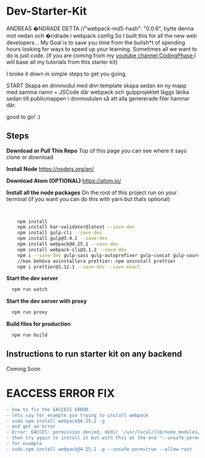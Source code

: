 # Dev-Starter-Kit
ANDREAS �NDRADE DETTA
    //"webpack-md5-hash": "0.0.6", bytte denna mot nedan och �ndrade i webpack config
So I built this for all the new web developers... My Goal is to save you time from the bullsh*t of spending hours looking for ways to speed up your learning. Sometimes all we want to do is just code.
(if you are coming from my [youtube channel CodingPhase ](https://www.youtube.com/channel/UC46wWUso9H5KPQcoL9iE3Ug) I will base all my tutorials from this starter kit)

I broke it down in simple steps to get you going.

START
Skapa en dnnmodul med dnn template 
skapa sedan en ny mapp med samma namn + JSCode där webpack och gulpprojektet läggs
länka sedan till publicmappen i dnnmodulen så att alla genererade filer hamnar där.

good to go! :)


## Steps

**Download or Pull This Repo**
	Top of this page you can see where it says clone or download

 **Install Node**
	https://nodejs.org/en/

**Download Atom (OPTIONAL)**
	https://atom.io/
	

 **Install all the node packages** 
On the root of this project run on your terminal (if you want you can do this with yarn but thats optional)
```bash
  
   
    npm install
    npm install har-validator@latest --save-dev
    npm install gulp-cli --save-dev
    npm install gulp@3.9.1 --save-dev
    npm install webpack@4.25.1 --save-dev
    npm install webpack-cli@3.1.2 --save-dev
    npm i --save-dev gulp-sass gulp-autoprefixer gulp-concat gulp-sourcemaps child_process
    //kan behöva avinstallera prettier: npm uninstall prettier
    npm i prettier@1.12.1 --save-dev --save-exact
```

**Start the dev server**
```bash
  npm run watch
```

**Start the dev server with proxy**
```bash
  npm run proxy
```

**Build files for production**
```bash
  npm run build
```

## Instructions to run starter kit on any backend
Coming Soon

# EACCESS ERROR FIX
```diff
- how to fix the EACCESS ERROR
- lets say for example you trying to install webpack
- sudo npm install webpack@4.25.1 -g
- and get an error
- Error: EACCES: permission denied, mkdir '/usr/local/lib/node_modules/webpack/node_modules/fsevents/build'
- then try again to install it but with this at the end "--unsafe-perm=true --allow-root"
- for example
- sudo npm install webpack@4.25.1 -g --unsafe-perm=true --allow-root
```

